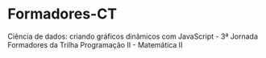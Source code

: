 # Formadores-CT
Ciência de dados: criando gráficos dinâmicos com JavaScript - 3ª Jornada Formadores da Trilha Programação II - Matemática II
